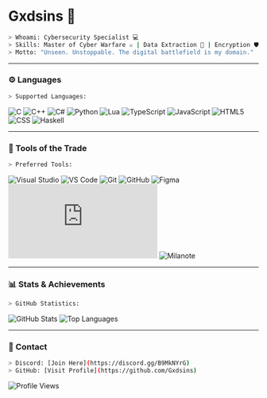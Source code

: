 # Gxdsins 🦾

```bash
> Whoami: Cybersecurity Specialist 💻
> Skills: Master of Cyber Warfare ⚔️ | Data Extraction 🧠 | Encryption 🛡️ | Zero-Day Exploits 🔓
> Motto: "Unseen. Unstoppable. The digital battlefield is my domain."
```

---

### ⚙️ Languages
```bash
> Supported Languages:
```
![C](https://svgl-badge.vercel.app/api/Language/C?theme=dark)
![C++](https://svgl-badge.vercel.app/api/Language/C%2B%2B?theme=dark)
![C#](https://svgl-badge.vercel.app/api/Language/C%23?theme=dark)
![Python](https://svgl-badge.vercel.app/api/Language/Python?theme=dark)
![Lua](https://svgl-badge.vercel.app/api/Language/Lua?theme=dark)
![TypeScript](https://svgl-badge.vercel.app/api/Language/TypeScript?theme=dark)
![JavaScript](https://svgl-badge.vercel.app/api/Language/JavaScript?theme=dark)
![HTML5](https://svgl-badge.vercel.app/api/Language/HTML5?theme=dark)
![CSS](https://svgl-badge.vercel.app/api/Language/CSS?theme=dark)
![Haskell](https://svgl-badge.vercel.app/api/Language/Haskell?theme=dark)

---

### 🔨 Tools of the Trade
```bash
> Preferred Tools:
```
![Visual Studio](https://svgl-badge.vercel.app/api/Software/Visual%20Studio?theme=dark)
![VS Code](https://svgl-badge.vercel.app/api/Software/Visual%20Studio%20Code?theme=dark)
![Git](https://svgl-badge.vercel.app/api/Software/Git?theme=dark)
![GitHub](https://svgl-badge.vercel.app/api/Software/Github?theme=dark)
![Figma](https://svgl-badge.vercel.app/api/Design/Figma?theme=dark)
![Node.js](https://svgl-badge.vercel.app/api/Library/Node.js?theme=dark)
![Milanote](https://svgl-badge.vercel.app/api/Software/Milanote?theme=dark)

---

### 📊 Stats & Achievements
```bash
> GitHub Statistics:
```
![GitHub Stats](https://github-readme-stats.vercel.app/api?username=Gxdsins&theme=github_dark&show_icons=true)
![Top Languages](https://github-readme-stats.vercel.app/api/top-langs?username=Gxdsins&theme=github_dark&show_icons=false&card_width=350)

---

### 🔗 Contact
```bash
> Discord: [Join Here](https://discord.gg/B9MkNYrG)
> GitHub: [Visit Profile](https://github.com/Gxdsins)
```

![Profile Views](https://komarev.com/ghpvc/?username=Gxdsins&abbreviated=true)
